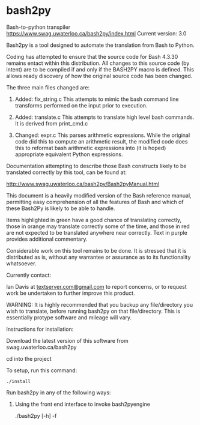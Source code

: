 # bash2py
Bash-to-python transpiler    https://www.swag.uwaterloo.ca/bash2py/index.html
Current version: 3.0

Bash2py is a tool designed to automate the translation from Bash to Python.

Coding has attempted to ensure that the source code for Bash 4.3.30 remains
entact within this distribution. All changes to this source code (by intent)
are to be compiled if and only if the BASH2PY macro is defined.  This
allows ready discovery of how the original source code has been changed.

The three main files changed are:
1.  Added:  fix_string.c
    This attempts to mimic the bash command line transforms performed on the
    input prior to execution.

2.  Added:  translate.c
    This attempts to translate high level bash commands. It is derived
    from print_cmd.c

3.  Changed: expr.c
    This parses arithmetic expressions.  While the original code did this
    to compute an arithmetic result, the modified code does this to reformat
    bash arithmetic expressions into (it is hoped) appropriate equivalent
    Python expressions.

Documentation attempting to describe those Bash constructs likely to be
translated correctly by this tool, can be found at:

http://www.swag.uwaterloo.ca/bash2py/Bash2pyManual.html

This document is a heavily modified version of the Bash reference manual,
permitting easy comprehension of all the features of Bash and which of
these Bash2Py is likely to be able to handle.

Items highlighted in green have a good chance of translating correctly, those
in orange may translate correctly some of the time, and those in red are not
expected to be translated anywhere near correctly.  Text in purple provides
additional commentary.

Considerable work on this tool remains to be done.  It is stressed that it
is distributed as is, without any warrantee or assurance as to its
functionality whatsoever.

Currently contact:

Ian Davis at textserver.com@gmail.com to report concerns, or to request
work be undertaken to further improve this product. 

WARNING: It is highly recommended that you backup any file/directory you
wish to translate, before running bash2py on that file/directory.
This is essentially protype software and mileage will vary.

Instructions for installation:

Download the latest version of this software from swag.uwaterloo.ca/bash2py

cd into the project

To setup, run this command:

	./install

Run bash2py in any of the following ways:

1. Using the front end interface to invoke bash2pyengine
	
	./bash2py [-h] -f <SCRIPT>
	./bash2py [-h] -d <DIRECTORY>
    ./bash2py [-h] <SCRIPT|DIRECTORY>

2. Invoking this engine directly

	./bash/bash2pyengine [--html] <SCRIPT>
	
If the -h/--html option is specified a comparative before and after translation
html file is generated rather than a python file. This is useful for observing
the details of the translation process.

<SCRIPT> is replaced by the name of the script you want to translate, and <DIRECTORY> is the name of the directory you want to recursively translate.

Bash2py will put the translated Python file in the same directory as the corresponding Bash file, with the same name, but with a .py extension. HTML files will
be assigned a .html extension.
	
Note: Bash2py is not perfect. You will have to review and edit the translated file by hand, to fix any errors that bash2py made in translation.
